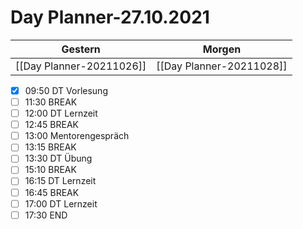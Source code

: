 
Day Planner-27.10.2021
======================
  
| Gestern | Morgen |  
| ------- | ------ |  
| [[Day Planner-20211026]] | [[Day Planner-20211028]] |  
- [x] 09:50 DT Vorlesung
- [ ] 11:30 BREAK
- [ ] 12:00 DT Lernzeit
- [ ] 12:45 BREAK
- [ ] 13:00 Mentorengespräch
- [ ] 13:15 BREAK
- [ ] 13:30 DT Übung
- [ ] 15:10 BREAK
- [ ] 16:15 DT Lernzeit
- [ ] 16:45 BREAK
- [ ] 17:00 DT Lernzeit
- [ ] 17:30 END